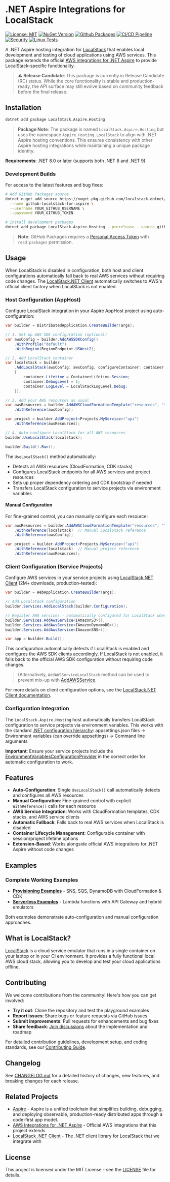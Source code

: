 # .NET Aspire Integrations for LocalStack

[![License: MIT](https://img.shields.io/badge/License-MIT-yellow.svg)](LICENSE) [![NuGet Version](https://img.shields.io/nuget/vpre/LocalStack.Aspire.Hosting)](https://www.nuget.org/packages/LocalStack.Aspire.Hosting) [![Github Packages](https://img.shields.io/endpoint?url=https%3A%2F%2Fyvfdbfas85.execute-api.eu-central-1.amazonaws.com%2Flive%2Fbadge%2Fpackages%2FLocalStack.Aspire.Hosting%3Fsource%3Dgithub%26includeprerelease%3Dtrue%26label%3Dgithub)](https://github.com/localstack-dotnet/dotnet-aspire-for-localstack/pkgs/nuget/LocalStack.Aspire.Hosting) [![CI/CD Pipeline](https://github.com/localstack-dotnet/dotnet-aspire-for-localstack/actions/workflows/ci-cd.yml/badge.svg)](https://github.com/localstack-dotnet/dotnet-aspire-for-localstack/actions/workflows/ci-cd.yml) [![Security](https://github.com/localstack-dotnet/dotnet-aspire-for-localstack/actions/workflows/github-code-scanning/codeql/badge.svg)](https://github.com/localstack-dotnet/dotnet-aspire-for-localstack/actions/workflows/github-code-scanning/codeql) [![Linux Tests](https://img.shields.io/endpoint?url=https%3A%2F%2Fyvfdbfas85.execute-api.eu-central-1.amazonaws.com%2Flive%2Fbadge%2Ftests%2Flinux%3Fpackage%3DLocalStack.Aspire.Hosting%26label%3DTests)](https://yvfdbfas85.execute-api.eu-central-1.amazonaws.com/live/redirect/test-results/linux?package=LocalStack.Aspire.Hosting)

A .NET Aspire hosting integration for [LocalStack](https://localstack.cloud/) that enables local development and testing of cloud applications using AWS services. This package extends the official [AWS integrations for .NET Aspire](https://github.com/aws/integrations-on-dotnet-aspire-for-aws) to provide LocalStack-specific functionality.

> **⚠️ Release Candidate**: This package is currently in Release Candidate (RC) status. While the core functionality is stable and production-ready, the API surface may still evolve based on community feedback before the final release.

## Installation

```bash
dotnet add package LocalStack.Aspire.Hosting
```

> **Package Note**: The package is named `LocalStack.Aspire.Hosting` but uses the namespace `Aspire.Hosting.LocalStack` to align with .NET Aspire hosting conventions. This ensures consistency with other Aspire hosting integrations while maintaining a unique package identity.

**Requirements**: .NET 8.0 or later (supports both .NET 8 and .NET 9)

### Development Builds

For access to the latest features and bug fixes:

```bash
# Add GitHub Packages source
dotnet nuget add source https://nuget.pkg.github.com/localstack-dotnet/index.json \
  --name github-localstack-for-aspire \
  --username YOUR_GITHUB_USERNAME \
  --password YOUR_GITHUB_TOKEN

# Install development packages
dotnet add package LocalStack.Aspire.Hosting --prerelease --source github-localstack-for-aspire
```

> **Note**: GitHub Packages requires a [Personal Access Token](https://docs.github.com/en/authentication/keeping-your-account-and-data-secure/creating-a-personal-access-token) with `read:packages` permission.

## Usage

When LocalStack is disabled in configuration, both host and client configurations automatically fall back to real AWS services without requiring code changes. The [LocalStack.NET Client](https://github.com/localstack-dotnet/localstack-dotnet-client) automatically switches to AWS's official client factory when LocalStack is not enabled.

### Host Configuration (AppHost)

Configure LocalStack integration in your Aspire AppHost project using auto-configuration:

```csharp
var builder = DistributedApplication.CreateBuilder(args);

// 1. Set up AWS SDK configuration (optional)
var awsConfig = builder.AddAWSSDKConfig()
    .WithProfile("default")
    .WithRegion(RegionEndpoint.USWest2);

// 2. Add LocalStack container
var localstack = builder
    .AddLocalStack(awsConfig: awsConfig, configureContainer: container =>
    {
        container.Lifetime = ContainerLifetime.Session;
        container.DebugLevel = 1;
        container.LogLevel = LocalStackLogLevel.Debug;
    });

// 3. Add your AWS resources as usual
var awsResources = builder.AddAWSCloudFormationTemplate("resources", "template.yaml")
    .WithReference(awsConfig);

var project = builder.AddProject<Projects.MyService>("api")
    .WithReference(awsResources);

// 4. Auto-configure LocalStack for all AWS resources
builder.UseLocalStack(localstack);

builder.Build().Run();
```

The `UseLocalStack()` method automatically:

- Detects all AWS resources (CloudFormation, CDK stacks)
- Configures LocalStack endpoints for all AWS services and project resources
- Sets up proper dependency ordering and CDK bootstrap if needed
- Transfers LocalStack configuration to service projects via environment variables

#### Manual Configuration

For fine-grained control, you can manually configure each resource:

```csharp
var awsResources = builder.AddAWSCloudFormationTemplate("resources", "template.yaml")
    .WithReference(localstack)  // Manual LocalStack reference
    .WithReference(awsConfig);

var project = builder.AddProject<Projects.MyService>("api")
    .WithReference(localstack)  // Manual project reference
    .WithReference(awsResources);
```

### Client Configuration (Service Projects)

Configure AWS services in your service projects using [LocalStack.NET Client](https://github.com/localstack-dotnet/localstack-dotnet-client) (2M+ downloads, production-tested):

```csharp
var builder = WebApplication.CreateBuilder(args);

// Add LocalStack configuration
builder.Services.AddLocalStack(builder.Configuration);

// Register AWS services - automatically configured for LocalStack when enabled
builder.Services.AddAwsService<IAmazonS3>();
builder.Services.AddAwsService<IAmazonDynamoDB>();
builder.Services.AddAwsService<IAmazonSNS>();

var app = builder.Build();
```

This configuration automatically detects if LocalStack is enabled and configures the AWS SDK clients accordingly. If LocalStack is not enabled, it falls back to the official AWS SDK configuration without requiring code changes.

> (Alternatively, `AddAWSServiceLocalStack` method can be used to prevent mix-up with [AddAWSService](https://docs.aws.amazon.com/sdk-for-net/v3/developer-guide/net-dg-config-netcore.html).

For more details on client configuration options, see the [LocalStack.NET Client documentation](https://github.com/localstack-dotnet/localstack-dotnet-client).

### Configuration Integration

The `LocalStack.Aspire.Hosting` host automatically transfers LocalStack configuration to service projects via environment variables. This works with the standard [.NET configuration hierarchy](https://learn.microsoft.com/en-us/aspnet/core/fundamentals/configuration/?view=aspnetcore-9.0#configuration-providers): appsettings.json files -> Environment variables (can override appsettings) -> Command line arguments

**Important**: Ensure your service projects include the [EnvironmentVariablesConfigurationProvider](https://learn.microsoft.com/en-us/aspnet/core/fundamentals/configuration/?view=aspnetcore-9.0#evcp) in the correct order for automatic configuration to work.

## Features

- **Auto-Configuration**: Single `UseLocalStack()` call automatically detects and configures all AWS resources
- **Manual Configuration**: Fine-grained control with explicit `WithReference()` calls for each resource
- **AWS Service Integration**: Works with CloudFormation templates, CDK stacks, and AWS service clients
- **Automatic Fallback**: Falls back to real AWS services when LocalStack is disabled
- **Container Lifecycle Management**: Configurable container with session/project lifetime options
- **Extension-Based**: Works alongside official AWS integrations for .NET Aspire without code changes

## Examples

### Complete Working Examples

- **[Provisioning Examples](https://github.com/localstack-dotnet/dotnet-aspire-for-localstack/tree/master/playground/provisioning)** - SNS, SQS, DynamoDB with CloudFormation & CDK
- **[Serverless Examples](https://github.com/localstack-dotnet/dotnet-aspire-for-localstack/tree/master/playground/lambda)** - Lambda functions with API Gateway and hybrid emulators

Both examples demonstrate auto-configuration and manual configuration approaches.

## What is LocalStack?

[LocalStack](https://localstack.cloud/) is a cloud service emulator that runs in a single container on your laptop or in your CI environment. It provides a fully functional local AWS cloud stack, allowing you to develop and test your cloud applications offline.

## Contributing

We welcome contributions from the community! Here's how you can get involved:

- **Try it out**: Clone the repository and test the playground examples
- **Report issues**: Share bugs or feature requests via GitHub issues
- **Submit improvements**: Pull requests for enhancements and bug fixes
- **Share feedback**: [Join discussions](https://github.com/localstack-dotnet/dotnet-aspire-for-localstack/discussions) about the implementation and roadmap

For detailed contribution guidelines, development setup, and coding standards, see our [Contributing Guide](.github/CONTRIBUTING.md).

## Changelog

See [CHANGELOG.md](CHANGELOG.md) for a detailed history of changes, new features, and breaking changes for each release.

## Related Projects

- [Aspire](https://github.com/dotnet/aspire) - Aspire is a unified toolchain that simplifies building, debugging, and deploying observable, production-ready distributed apps through a code-first app model.
- [AWS Integrations for .NET Aspire](https://github.com/aws/integrations-on-dotnet-aspire-for-aws) - Official AWS integrations that this project extends
- [LocalStack .NET Client](https://github.com/localstack-dotnet/localstack-dotnet-client) - The .NET client library for LocalStack that we integrate with

## License

This project is licensed under the MIT License - see the [LICENSE](LICENSE) file for details.
